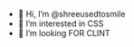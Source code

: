 - 👋 Hi, I’m @shreeusedtosmile
- 👀 I’m interested in CSS
- 💞️ I’m looking FOR CLINT

<!---
shreeusedtosmile/shreeusedtosmile is a ✨ special ✨ repository because its `README.md` (this file) appears on your GitHub profile.
You can click the Preview link to take a look at your changes.
--->
